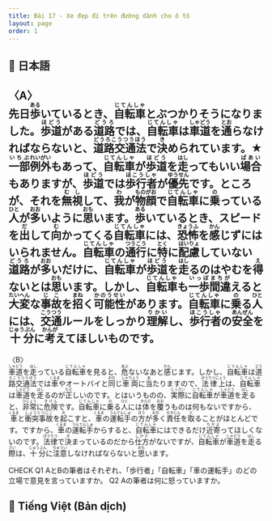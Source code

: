 ```yaml
---
title: Bài 17 - Xe đẹp đi trên đường dành cho ô tô 
layout: page
order: 1
---
```


## 📖 日本語
〈A〉  
先日<ruby>歩<rt>ある</rt></ruby>いているとき、<ruby>自転車<rt>じてんしゃ</rt></ruby>とぶつかりそうになりました。<ruby>歩道<rt>ほどう</rt></ruby>がある<ruby>道路<rt>どうろ</rt></ruby>では、<ruby>自転車<rt>じてんしゃ</rt></ruby>は<ruby>車道<rt>しゃどう</rt></ruby>を<ruby>通<rt>とお</rt></ruby>らなければならないと、<ruby>道路交通法<rt>どうろこうつうほう</rt></ruby>で<ruby>決<rt>き</rt></ruby>められています。★<ruby>一部<rt>いちぶ</rt></ruby><ruby>例外<rt>れいがい</rt></ruby>もあって、<ruby>自転車<rt>じてんしゃ</rt></ruby>が<ruby>歩道<rt>ほどう</rt></ruby>を<ruby>走<rt>はし</rt></ruby>ってもいい<ruby>場合<rt>ばあい</rt></ruby>もありますが、<ruby>歩道<rt>ほどう</rt></ruby>では<ruby>歩行者<rt>ほこうしゃ</rt></ruby>が<ruby>優先<rt>ゆうせん</rt></ruby>です。ところが、それを<ruby>無視<rt>むし</rt></ruby>して、<ruby>我<rt>わ</rt></ruby>が<ruby>物顔<rt>ものがお</rt></ruby>で<ruby>自転車<rt>じてんしゃ</rt></ruby>に<ruby>乗<rt>の</rt></ruby>っている<ruby>人<rt>ひと</rt></ruby>が<ruby>多<rt>おお</rt></ruby>いように<ruby>思<rt>おも</rt></ruby>います。<ruby>歩<rt>ある</rt></ruby>いているとき、スピードを<ruby>出<rt>だ</rt></ruby>して<ruby>向<rt>む</rt></ruby>かってくる<ruby>自転車<rt>じてんしゃ</rt></ruby>には、<ruby>恐怖<rt>きょうふ</rt></ruby>を<ruby>感<rt>かん</rt></ruby>じずにはいられません。<ruby>自転車<rt>じてんしゃ</rt></ruby>の<ruby>通行<rt>つうこう</rt></ruby>に<ruby>特<rt>とく</rt></ruby>に<ruby>配慮<rt>はいりょ</rt></ruby>していない<ruby>道路<rt>どうろ</rt></ruby>が<ruby>多<rt>おお</rt></ruby>いだけに、<ruby>自転車<rt>じてんしゃ</rt></ruby>が<ruby>歩道<rt>ほどう</rt></ruby>を<ruby>走<rt>はし</rt></ruby>るのはやむを<ruby>得<rt>え</rt></ruby>ないとは<ruby>思<rt>おも</rt></ruby>います。しかし、<ruby>自転車<rt>じてんしゃ</rt></ruby>も<ruby>一歩<rt>いっぽ</rt></ruby><ruby>間違<rt>まちが</rt></ruby>えると<ruby>大変<rt>たいへん</rt></ruby>な<ruby>事故<rt>じこ</rt></ruby>を<ruby>招<rt>まね</rt></ruby>く<ruby>可能性<rt>かのうせい</rt></ruby>があります。<ruby>自転車<rt>じてんしゃ</rt></ruby>に<ruby>乗<rt>の</rt></ruby>る<ruby>人<rt>ひと</rt></ruby>には、<ruby>交通<rt>こうつう</rt></ruby><ruby>ルール<rt></rt></ruby>をしっかり<ruby>理解<rt>りかい</rt></ruby>し、<ruby>歩行者<rt>ほこうしゃ</rt></ruby>の<ruby>安全<rt>あんぜん</rt></ruby>を<ruby>十分<rt>じゅうぶん</rt></ruby>に<ruby>考<rt>かんが</rt></ruby>えてほしいものです。  
------------------------------------------
〈B〉  
<ruby>車道<rt>しゃどう</rt></ruby>を<ruby>走<rt>はし</rt></ruby>っている<ruby>自転車<rt>じてんしゃ</rt></ruby>を見ると、<ruby>危<rt>あぶ</rt></ruby>ないなあと<ruby>感<rt>かん</rt></ruby>じます。しかし、<ruby>自転車<rt>じてんしゃ</rt></ruby>は<ruby>道路交通法<rt>どうろこうつうほう</rt></ruby>では<ruby>車<rt>くるま</rt></ruby>や<ruby>オートバイ<rt></rt></ruby>と<ruby>同<rt>おな</rt></ruby>じ<ruby>車両<rt>しゃりょう</rt></ruby>に<ruby>当<rt>あ</rt></ruby>たりますので、<ruby>法律上<rt>ほうりつじょう</rt></ruby>は、<ruby>自転車<rt>じてんしゃ</rt></ruby>は<ruby>車道<rt>しゃどう</rt></ruby>を<ruby>走<rt>はし</rt></ruby>るのが<ruby>正<rt>ただ</rt></ruby>しいのです。とはいうものの、<ruby>実際<rt>じっさい</rt></ruby>に<ruby>自転車<rt>じてんしゃ</rt></ruby>が<ruby>車道<rt>しゃどう</rt></ruby>を<ruby>走<rt>はし</rt></ruby>ると、<ruby>非常<rt>ひじょう</rt></ruby>に<ruby>危険<rt>きけん</rt></ruby>です。<ruby>自転車<rt>じてんしゃ</rt></ruby>に<ruby>乗<rt>の</rt></ruby>る<ruby>人<rt>ひと</rt></ruby>には<ruby>体<rt>からだ</rt></ruby>を<ruby>覆<rt>おお</rt></ruby>うものは何もないですから、<ruby>車<rt>くるま</rt></ruby>と<ruby>衝突事故<rt>しょうとつじこ</rt></ruby>を<ruby>起<rt>お</rt></ruby>こすと、<ruby>車<rt>くるま</rt></ruby>の<ruby>運転手<rt>うんてんしゅ</rt></ruby>の<ruby>方<rt>ほう</rt></ruby>が<ruby>多<rt>おお</rt></ruby>く<ruby>責任<rt>せきにん</rt></ruby>を<ruby>取<rt>と</rt></ruby>ることがほとんどです。ですから、<ruby>車<rt>くるま</rt></ruby>の<ruby>運転手<rt>うんてんしゅ</rt></ruby>からすると、<ruby>自転車<rt>じてんしゃ</rt></ruby>にはできるだけ<ruby>近寄<rt>ちかよ</rt></ruby>ってほしくないのです。<ruby>法律<rt>ほうりつ</rt></ruby>で<ruby>決<rt>き</rt></ruby>まっているのだから<ruby>仕方<rt>しかた</rt></ruby>がないですが、<ruby>自転車<rt>じてんしゃ</rt></ruby>が<ruby>車道<rt>しゃどう</rt></ruby>を<ruby>走<rt>はし</rt></ruby>る<ruby>際<rt>さい</rt></ruby>は、<ruby>十分<rt>じゅうぶん</rt></ruby>に<ruby>注意<rt>ちゅうい</rt></ruby>しなければならないと<ruby>思<rt>おも</rt></ruby>います。

CHECK
Q1 AとBの筆者はそれぞれ、「歩行者」「自転車」「車の運転手」のどの立場で意見を言っていますか。
Q2 Aの筆者は何に怒っていますか。


## 📘 Tiếng Việt (Bản dịch)
